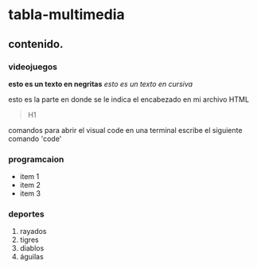 # tabla-multimedia
## contenido.
### videojuegos
**esto es un texto en negritas**
*esto es un texto en cursiva*

esto es la parte en donde se le indica el encabezado en mi archivo HTML
>H1

comandos para abrir el visual code
en una terminal escribe el siguiente comando
'code'
### programcaion
* item 1
* item 2
* item 3
### deportes
1. rayados
2. tigres
3. diablos
4. águilas
